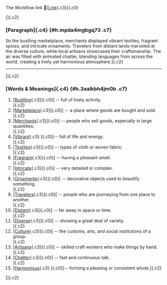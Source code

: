The Workflow link
👏[[Link](https://www.google.com/url?q=http://www.google.com&sa=D&source=editors&ust=1755876127960168&usg=AOvVaw1CoibGeaeAOHlcWYE1V5z-){.c3}]{.c0}

[]{.c2}

### [Paragraph]{.c4} {#h.mpda4mgbgq73 .c7}

[In the bustling marketplace, merchants displayed vibrant textiles,
fragrant spices, and intricate ornaments. Travelers from distant lands
marveled at the diverse culture, while local artisans showcased their
craftsmanship. The air was filled with animated chatter, blending
languages from across the world, creating a lively yet harmonious
atmosphere.]{.c2}

------------------------------------------------------------------------

[]{.c2}

### [Words & Meanings]{.c4} {#h.3aalkbh4jm0b .c7}

1.  [[Bustling](https://www.google.com/url?q=http://www.google.com&sa=D&source=editors&ust=1755876127961191&usg=AOvVaw1bMEVve8iXnOhFt9shfh06){.c3}]{.c0}[ --
    full of lively activity.\
    ]{.c2}
2.  [[Marketplace](https://www.google.com/url?q=http://www.google.com&sa=D&source=editors&ust=1755876127961479&usg=AOvVaw1OLrAdKT_M-HR1rwJhEUcR){.c3}]{.c0}[ --
    a place where goods are bought and sold.\
    ]{.c2}
3.  [[Merchants](https://www.google.com/url?q=http://www.google.com&sa=D&source=editors&ust=1755876127961677&usg=AOvVaw3TEFjQ7oSW4RgTp2vE7H9L){.c3}]{.c0}[ --
    people who sell goods, especially in large quantities.\
    ]{.c2}
4.  [[Vibrant](https://www.google.com/url?q=http://www.google.com&sa=D&source=editors&ust=1755876127961876&usg=AOvVaw1pZ-QSqQmk7jeJaxw-d4eU){.c3}
    ]{.c0}[-- full of life and energy.\
    ]{.c2}
5.  [[Textiles](https://www.google.com/url?q=http://www.google.com&sa=D&source=editors&ust=1755876127962018&usg=AOvVaw2BG8bVl06WjAr0zykQ3i1M){.c3}]{.c0}[ --
    types of cloth or woven fabric.\
    ]{.c2}
6.  [[Fragrant](https://www.google.com/url?q=http://www.google.com&sa=D&source=editors&ust=1755876127962165&usg=AOvVaw31tw7SjlXRVL9Gn7oYXCGJ){.c3}]{.c0}[ --
    having a pleasant smell.\
    ]{.c2}
7.  [[Intricate](https://www.google.com/url?q=http://www.google.com&sa=D&source=editors&ust=1755876127962332&usg=AOvVaw03SPabOo7V2AqmhVrKCpik){.c3}]{.c0}[ --
    very detailed or complex.\
    ]{.c2}
8.  [[Ornaments](https://www.google.com/url?q=http://www.google.com&sa=D&source=editors&ust=1755876127962490&usg=AOvVaw2A6z3d4FxRFHkmQ3ln5NYe){.c3}]{.c0}[ --
    decorative objects used to beautify something.\
    ]{.c2}
9.  [[Travelers](https://www.google.com/url?q=http://www.google.com&sa=D&source=editors&ust=1755876127962676&usg=AOvVaw3RBVd_Sc8bKuKmpsUmAD2_){.c3}]{.c0}[ --
    people who are journeying from one place to another.\
    ]{.c2}
10. [[Distant](https://www.google.com/url?q=http://www.google.com&sa=D&source=editors&ust=1755876127962887&usg=AOvVaw0SjcISzaJuzVyw9d-e7cDo){.c3}]{.c0}[ --
    far away in space or time.\
    ]{.c2}
11. [[Diverse](https://www.google.com/url?q=http://www.google.com&sa=D&source=editors&ust=1755876127963066&usg=AOvVaw2awhH7w1RxLr4XfI-Q6qyO){.c3}]{.c0}[ --
    showing a great deal of variety.\
    ]{.c2}
12. [[Culture](https://www.google.com/url?q=http://www.google.com&sa=D&source=editors&ust=1755876127963212&usg=AOvVaw1wr3t6DWxylZ7RLTaMy-sR){.c3}]{.c0}[ --
    the customs, arts, and social institutions of a group.\
    ]{.c2}
13. [[Artisans](https://www.google.com/url?q=http://www.google.com&sa=D&source=editors&ust=1755876127963401&usg=AOvVaw1p3TTtxF5X1RlHtCnOxd96){.c3}]{.c0}[ --
    skilled craft workers who make things by hand.\
    ]{.c2}
14. [[Chatter](https://www.google.com/url?q=http://www.google.com&sa=D&source=editors&ust=1755876127963589&usg=AOvVaw0M0LuSETd4SeLJUujA-6xg){.c3}]{.c0}[ --
    fast and continuous talk.\
    ]{.c2}
15. [[Harmonious](https://www.google.com/url?q=http://www.google.com&sa=D&source=editors&ust=1755876127963758&usg=AOvVaw0VHbzOzOkQGsxs70-X75Uo){.c3}
    ]{.c0}[-- forming a pleasing or consistent whole.]{.c2}

[]{.c2}
